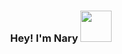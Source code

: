 <h3 align="center"> Hey! I'm Nary 
<img src="https://media.giphy.com/media/VgCDAzcKvsR6OM0uWg/giphy.gif" width="50">
</h3>

